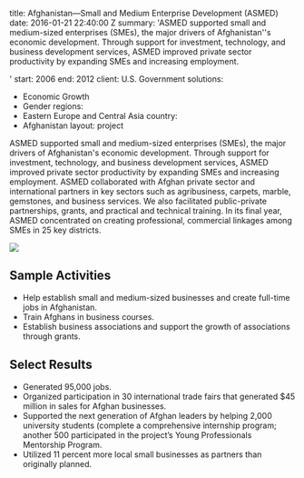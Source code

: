 
title: Afghanistan—Small and Medium Enterprise Development (ASMED)
date: 2016-01-21 22:40:00 Z
summary: 'ASMED supported small and medium-sized enterprises (SMEs), the major drivers
  of Afghanistan''s economic development. Through support for investment, technology,
  and business development services, ASMED improved private sector productivity by
  expanding SMEs and increasing employment.

'
start: 2006
end: 2012
client: U.S. Government
solutions:
- Economic Growth
- Gender
regions:
- Eastern Europe and Central Asia
country:
- Afghanistan
layout: project


ASMED supported small and medium-sized enterprises (SMEs), the major drivers of Afghanistan's economic development. Through support for investment, technology, and business development services, ASMED improved private sector productivity by expanding SMEs and increasing employment. ASMED collaborated with Afghan private sector and international partners in key sectors such as agribusiness, carpets, marble, gemstones, and business services. We also facilitated public-private partnerships, grants, and practical and technical training. In its final year, ASMED concentrated on creating professional, commercial linkages among SMEs in 25 key districts.

![][1]

## Sample Activities

* Help establish small and medium-sized businesses and create full-time jobs in Afghanistan.
* Train Afghans in business courses.
* Establish business associations and support the growth of associations through grants.

## Select Results

* Generated 95,000 jobs.
* Organized participation in 30 international trade fairs that generated $45 million in sales for Afghan businesses.
* Supported the next generation of Afghan leaders by helping 2,000 university students (complete a comprehensive internship program; another 500 participated in the project’s Young Professionals Mentorship Program.
* Utilized 11 percent more local small businesses as partners than originally planned.

[1]: https://assetify-dai.com/projects/asmedinner.jpg
